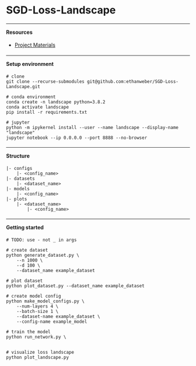 # SGD-Loss-Landscape

#### <hr> Resources

- [Project Materials](https://drive.google.com/drive/u/0/folders/1zBMinqbImwJ4SZhaPFEqyUttvHNigS-Y)

#### <hr> Setup environment

```
# clone
git clone --recurse-submodules git@github.com:ethanweber/SGD-Loss-Landscape.git

# conda environment
conda create -n landscape python=3.8.2
conda activate landscape
pip install -r requirements.txt

# jupyter
python -m ipykernel install --user --name landscape --display-name "landscape"
jupyter notebook --ip 0.0.0.0 --port 8888 --no-browser
```

#### <hr> Structure

```
|- configs
    |- <config_name>
|- datasets
    |- <dataset_name>
|- models
    |- <config_name>
|- plots
    |- <dataset_name>
        |- <config_name>
```

#### <hr> Getting started

```
# TODO: use - not _ in args

# create dataset
python generate_dataset.py \
    --n 1000 \
    --d 100 \
    --dataset_name example_dataset

# plot dataset
python plot_dataset.py --dataset_name example_dataset

# create model config
python make_model_configs.py \
    --num-layers 4 \
    --batch-size 1 \
    --dataset-name example_dataset \
    --config-name example_model

# train the model
python run_network.py \


# visualize loss landscape
python plot_landscape.py
```